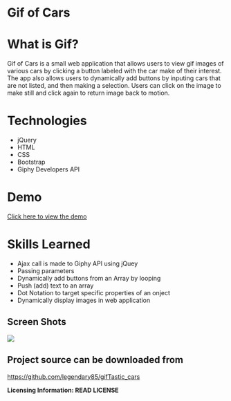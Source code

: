 # Gif of Cars


# What is Gif?
Gif of Cars is a small web application that allows users to view gif images of various cars by clicking a button labeled with the car make of  their interest. The app also allows users to dynamically add buttons by inputing cars that are not listed, and then making a selection. Users can click on the image to make still and click again to return image back to motion.

# Technologies 

 - jQuery
 - HTML
 - CSS
 - Bootstrap
 - Giphy Developers API

 # Demo
 [Click here to view the demo](https://drive.google.com/file/d/1FBGcGiVfkee_D4Dt4ExWu-i8Zp6vMYBw/view)

# Skills Learned

 - Ajax call is made to Giphy API using jQuey 
 - Passing parameters 
 - Dynamically add buttons from an Array by looping
 - Push (add) text to an array
 -  Dot Notation to target specific properties of an onject
 - Dynamically display images in web application 

## Screen Shots
![]("assets/images/screenshot.png")


## Project source can be downloaded from 

https://github.com/legendary85/gifTastic_cars

**Licensing Information: READ LICENSE**
